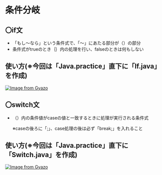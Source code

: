 # 条件分岐
## 〇if文
- 「もし～なら」という条件式で、「～」にあたる部分が（）の部分
- 条件式がtrueのとき｛｝内の処理を行い、falseのときは何もしない

## 使い方(※今回は「Java.practice」直下に「If.java」を作成)
[![Image from Gyazo](https://i.gyazo.com/f4e7230182445b6000f24b7aca10ab9b.png)](https://gyazo.com/f4e7230182445b6000f24b7aca10ab9b)

## 〇switch文
- （）内の条件値がcaseの値と一致するときに処理が実行される条件式

  ※caseの後ろに「;」、case処理の後は必ず「break;」を入れること

## 使い方(※今回は「Java.practice」直下に「Switch.java」を作成)
[![Image from Gyazo](https://i.gyazo.com/17ea78971c03bcb272c9d40763103ba0.png)](https://gyazo.com/17ea78971c03bcb272c9d40763103ba0)
